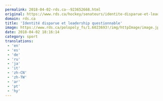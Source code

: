 ```yaml
---
permalink: 2018-04-02-rds.ca--923652668.html
original: https://www.rds.ca/hockey/senateurs/identite-disparue-et-leadership-questionnable-1.6023704?localLinksEnabled=false
domain: rds.ca
title: 'Identité disparue et leadership questionnable'
image: https://www.rds.ca/polopoly_fs/1.6023693!/img/httpImage/image.jpg_gen/derivatives/details-xhdpi/image.jpg
date: 2018-04-02 18:16:14
category: sport
translations: 
 - 'en'
 - 'es'
 - 'de'
 - 'ru'
 - 'ja'
 - 'it'
 - 'zh-CN'
 - 'zh-TW'
 - 'ar'
 - 'pt'
 - 'hy'
---
```



